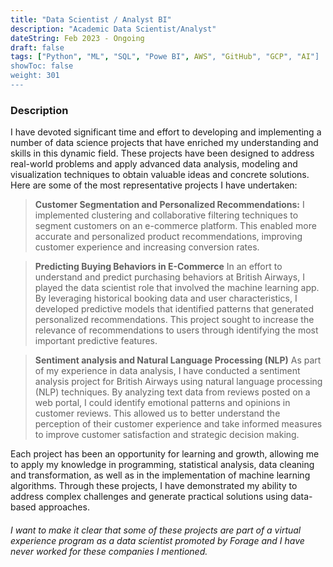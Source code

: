 ```yaml
---
title: "Data Scientist / Analyst BI"
description: "Academic Data Scientist/Analyst"
dateString: Feb 2023 - Ongoing
draft: false
tags: ["Python", "ML", "SQL", "Powe BI", AWS", "GitHub", "GCP", "AI"]
showToc: false
weight: 301
--- 
```


### Description

I have devoted significant time and effort to developing and implementing a number of data science projects that have enriched my understanding and skills in this dynamic field. These projects have been designed to address real-world problems and apply advanced data analysis, modeling and visualization techniques to obtain valuable ideas and concrete solutions. Here are some of the most representative projects I have undertaken:

> **Customer Segmentation and Personalized Recommendations:**
I implemented clustering and collaborative filtering techniques to segment customers on an e-commerce platform. This enabled more accurate and personalized product recommendations, improving customer experience and increasing conversion rates.

> **Predicting Buying Behaviors in E-Commerce**
In an effort to understand and predict purchasing behaviors at British Airways, I played the data scientist role that involved the machine learning app. By leveraging historical booking data and user characteristics, I developed predictive models that identified patterns that generated personalized recommendations. This project sought to increase the relevance of recommendations to users through identifying the most important predictive features.

> **Sentiment analysis and Natural Language Processing (NLP)**
As part of my experience in data analysis, I have conducted a sentiment analysis project for British Airways using natural language processing (NLP) techniques. By analyzing text data from reviews posted on a web portal, I could identify emotional patterns and opinions in customer reviews. This allowed us to better understand the perception of their customer experience and take informed measures to improve customer satisfaction and strategic decision making.

Each project has been an opportunity for learning and growth, allowing me to apply my knowledge in programming, statistical analysis, data cleaning and transformation, as well as in the implementation of machine learning algorithms. Through these projects, I have demonstrated my ability to address complex challenges and generate practical solutions using data-based approaches.

###### _I want to make it clear that some of these projects are part of a virtual experience program as a data scientist promoted by Forage and I have never worked for these companies I mentioned_.